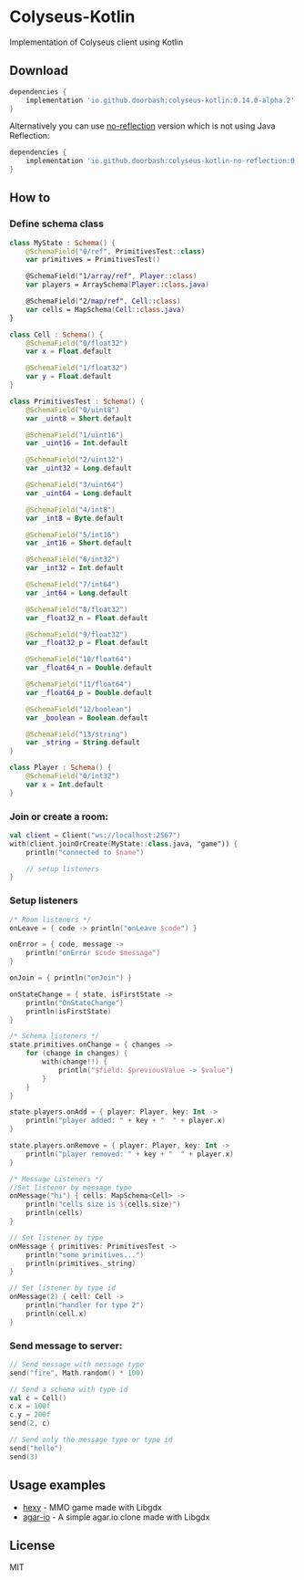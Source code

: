 # Colyseus-Kotlin

Implementation of Colyseus client using Kotlin

## Download

```groovy
dependencies {
    implementation 'io.github.doorbash:colyseus-kotlin:0.14.0-alpha.2'
}
```
Alternatively you can use [no-reflection](https://github.com/doorbash/colyseus-kotlin/tree/no-reflection) version which is not using Java Reflection:

```groovy
dependencies {
    implementation 'io.github.doorbash:colyseus-kotlin-no-reflection:0.14.0-alpha'
}
```

## How to

### Define schema class

```Kotlin
class MyState : Schema() {
    @SchemaField("0/ref", PrimitivesTest::class)
    var primitives = PrimitivesTest()

    @SchemaField("1/array/ref", Player::class)
    var players = ArraySchema(Player::class.java)

    @SchemaField("2/map/ref", Cell::class)
    var cells = MapSchema(Cell::class.java)
}

class Cell : Schema() {
    @SchemaField("0/float32")
    var x = Float.default

    @SchemaField("1/float32")
    var y = Float.default
}

class PrimitivesTest : Schema() {
    @SchemaField("0/uint8")
    var _uint8 = Short.default

    @SchemaField("1/uint16")
    var _uint16 = Int.default

    @SchemaField("2/uint32")
    var _uint32 = Long.default

    @SchemaField("3/uint64")
    var _uint64 = Long.default

    @SchemaField("4/int8")
    var _int8 = Byte.default

    @SchemaField("5/int16")
    var _int16 = Short.default

    @SchemaField("6/int32")
    var _int32 = Int.default

    @SchemaField("7/int64")
    var _int64 = Long.default

    @SchemaField("8/float32")
    var _float32_n = Float.default

    @SchemaField("9/float32")
    var _float32_p = Float.default

    @SchemaField("10/float64")
    var _float64_n = Double.default

    @SchemaField("11/float64")
    var _float64_p = Double.default

    @SchemaField("12/boolean")
    var _boolean = Boolean.default

    @SchemaField("13/string")
    var _string = String.default
}

class Player : Schema() {
    @SchemaField("0/int32")
    var x = Int.default
}
```

### Join or create a room:

```Kotlin
val client = Client("ws://localhost:2567")
with(client.joinOrCreate(MyState::class.java, "game")) {
    println("connected to $name")

    // setup listeners
}
```

### Setup listeners

```Kotlin
/* Room listeners */
onLeave = { code -> println("onLeave $code") }

onError = { code, message ->
    println("onError $code $message")
}

onJoin = { println("onJoin") }

onStateChange = { state, isFirstState ->
    println("OnStateChange")
    println(isFirstState)
}

/* Schema listeners */
state.primitives.onChange = { changes ->
    for (change in changes) {
        with(change!!) {
            println("$field: $previousValue -> $value")
        }
    }
}

state.players.onAdd = { player: Player, key: Int ->
    println("player added: " + key + "  " + player.x)
}

state.players.onRemove = { player: Player, key: Int ->
    println("player removed: " + key + "  " + player.x)
}

/* Message Listeners */
//Set listener by message type
onMessage("hi") { cells: MapSchema<Cell> ->
    println("cells size is ${cells.size}")
    println(cells)
}

// Set listener by type
onMessage { primitives: PrimitivesTest ->
    println("some primitives...")
    println(primitives._string)
}

// Set listener by type id
onMessage(2) { cell: Cell ->
    println("handler for type 2")
    println(cell.x)
}
```

### Send message to server:

```Kotlin
// Send message with message type
send("fire", Math.random() * 100)

// Send a schema with type id
val c = Cell()
c.x = 100f
c.y = 200f
send(2, c)

// Send only the message type or type id
send("hello")
send(3)
```

## Usage examples

- [hexy](https://github.com/doorbash/hexy) - MMO game made with Libgdx
- [agar-io](https://github.com/doorbash/agar-io) - A simple agar.io clone made with Libgdx

## License

MIT
